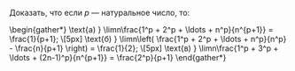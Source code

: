 Доказать, что если $p$ — натуральное число, то:

\begin{gather*}
    \text{а) } \limn\frac{1^p + 2^p + \ldots + n^p}{n^{p+1}} = \frac{1}{p+1};
    \\[5px]
    \text{б) } \limn\left( \frac{1^p + 2^p + \ldots + n^p}{n^p} - \frac{n}{p+1} \right) = \frac{1}{2};
    \\[5px]
    \text{в) } \limn\frac{1^p + 3^p + \ldots + (2n-1)^p}{n^{p+1}} = \frac{2^p}{p+1}
\end{gather*}